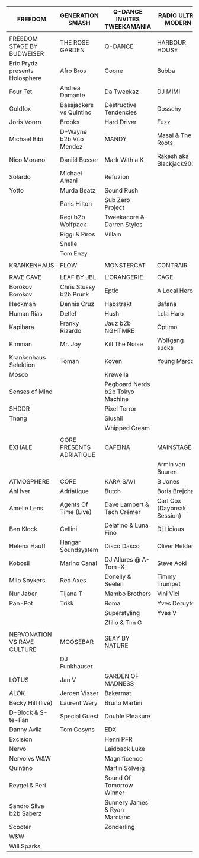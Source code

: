 | FREEDOM                        | GENERATION SMASH         | Q-DANCE INVITES TWEEKAMANIA      | RADIO ULTRA MODERN          |
|--------------------------------|--------------------------|----------------------------------|-----------------------------|
|                                |                          |                                  |                             |
| FREEDOM STAGE BY BUDWEISER     | THE ROSE GARDEN          | Q-DANCE                          | HARBOUR HOUSE               |
| Eric Prydz presents Holosphere | Afro Bros                | Coone                            | Bubba                       |
| Four Tet                       | Andrea Damante           | Da Tweekaz                       | DJ MIMI                     |
| Goldfox                        | Bassjackers vs Quintino  | Destructive Tendencies           | Dosschy                     |
| Joris Voorn                    | Brooks                   | Hard Driver                      | Fuzz                        |
| Michael Bibi                   | D-Wayne b2b Vito Mendez  | MANDY                            | Masai & The Roots           |
| Nico Morano                    | Daniël Busser            | Mark With a K                    | Rakesh aka Blackjack9000    |
| Solardo                        | Michael Amani            | Refuzion                         |                             |
| Yotto                          | Murda Beatz              | Sound Rush                       |                             |
|                                | Paris Hilton             | Sub Zero Project                 |                             |
|                                | Regi b2b Wolfpack        | Tweekacore & Darren Styles       |                             |
|                                | Riggi & Piros            | Villain                          |                             |
|                                | Snelle                   |                                  |                             |
|                                | Tom Enzy                 |                                  |                             |
|                                |                          |                                  |                             |
| KRANKENHAUS                    | FLOW                     | MONSTERCAT                       | CONTRAIR                    |
|                                |                          |                                  |                             |
| RAVE CAVE                      | LEAF BY JBL              | L'ORANGERIE                      | CAGE                        |
| Borokov Borokov                | Chris Stussy b2b Prunk   | Eptic                            | A Local Hero                |
| Heckman                        | Dennis Cruz              | Habstrakt                        | Bafana                      |
| Human Rias                     | Detlef                   | Hush                             | Lola Haro                   |
| Kapibara                       | Franky Rizardo           | Jauz b2b NGHTMRE                 | Optimo                      |
| Kimman                         | Mr. Joy                  | Kill The Noise                   | Wolfgang sucks              |
| Krankenhaus Selektion          | Toman                    | Koven                            | Young Marco                 |
| Mosoo                          |                          | Krewella                         |                             |
| Senses of Mind                 |                          | Pegboard Nerds b2b Tokyo Machine |                             |
| SHDDR                          |                          | Pixel Terror                     |                             |
| Thang                          |                          | Slushii                          |                             |
|                                |                          | Whipped Cream                    |                             |
|                                |                          |                                  |                             |
| EXHALE                         | CORE PRESENTS ADRIATIQUE | CAFEINA                          | MAINSTAGE                   |
|                                |                          |                                  | Armin van Buuren            |
| ATMOSPHERE                     | CORE                     | KARA SAVI                        | B Jones                     |
| Ahl Iver                       | Adriatique               | Butch                            | Boris Brejcha               |
| Amelie Lens                    | Agents Of Time (Live)    | Dave Lambert & Tach Crémer       | Carl Cox (Daybreak Session) |
| Ben Klock                      | Cellini                  | Delafino & Luna Fino             | Dj Licious                  |
| Helena Hauff                   | Hangar Soundsystem       | Disco Dasco                      | Oliver Heldens              |
| Kobosil                        | Marino Canal             | DJ Allures @ A-Tom-X             | Steve Aoki                  |
| Milo Spykers                   | Red Axes                 | Donelly & Seelen                 | Timmy Trumpet               |
| Nur Jaber                      | Tijana T                 | Mambo Brothers                   | Vini Vici                   |
| Pan-Pot                        | Trikk                    | Roma                             | Yves Deruyter               |
|                                |                          | Superstyling                     | Yves V                      |
|                                |                          | Zfilio & Tim G                   |                             |
|                                |                          |                                  |                             |
| NERVONATION VS RAVE CULTURE    | MOOSEBAR                 | SEXY BY NATURE                   |                             |
|                                | DJ Funkhauser            |                                  |                             |
| LOTUS                          | Jan V                    | GARDEN OF MADNESS                |                             |
| ALOK                           | Jeroen Visser            | Bakermat                         |                             |
| Becky Hill (live)              | Laurent Wery             | Bruno Martini                    |                             |
| D-Block & S-te-Fan             | Special Guest            | Double Pleasure                  |                             |
| Danny Avila                    | Tom Cosyns               | EDX                              |                             |
| Excision                       |                          | Henri PFR                        |                             |
| Nervo                          |                          | Laidback Luke                    |                             |
| Nervo vs W&W                   |                          | Magnificence                     |                             |
| Quintino                       |                          | Martin Solveig                   |                             |
| Reygel & Peri                  |                          | Sound Of Tomorrow Winner         |                             |
| Sandro Silva b2b Saberz        |                          | Sunnery James & Ryan Marciano    |                             |
| Scooter                        |                          | Zonderling                       |                             |
| W&W                            |                          |                                  |                             |
| Will Sparks                    |                          |                                  |                             |